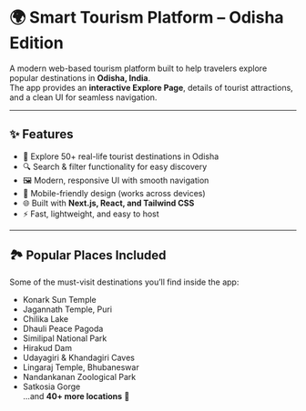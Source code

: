 # 🌍 Smart Tourism Platform – Odisha Edition  

A modern web-based tourism platform built to help travelers explore popular destinations in **Odisha, India**.  
The app provides an **interactive Explore Page**, details of tourist attractions, and a clean UI for seamless navigation.  

---

## ✨ Features  
- 📌 Explore 50+ real-life tourist destinations in Odisha  
- 🔍 Search & filter functionality for easy discovery  
- 🖼️ Modern, responsive UI with smooth navigation  
- 📱 Mobile-friendly design (works across devices)  
- 🌐 Built with **Next.js, React, and Tailwind CSS**  
- ⚡ Fast, lightweight, and easy to host  

---

## 🏞️ Popular Places Included  
Some of the must-visit destinations you’ll find inside the app:  
- Konark Sun Temple  
- Jagannath Temple, Puri  
- Chilika Lake  
- Dhauli Peace Pagoda  
- Similipal National Park  
- Hirakud Dam  
- Udayagiri & Khandagiri Caves  
- Lingaraj Temple, Bhubaneswar  
- Nandankanan Zoological Park  
- Satkosia Gorge  
...and **40+ more locations** 🎉  
